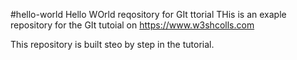 #hello-world
Hello WOrld reqository for GIt ttorial
THis is an exaple repository for the GIt tutoial on https://www.w3shcolls.com

This repository is built steo by step in the tutorial.